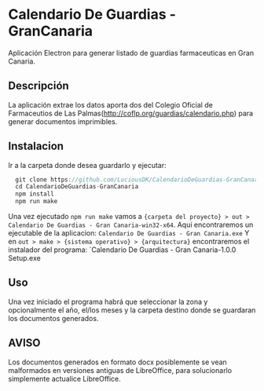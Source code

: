 # Calendario De Guardias - GranCanaria
Aplicación Electron para generar listado de guardias farmaceuticas en Gran Canaria.
## Descripción
La aplicación extrae los datos aporta dos del Colegio Oficial de Farmaceutios de Las Palmas(http://coflp.org/guardias/calendario.php) para generar documentos imprimibles.
## Instalacion
Ir a la carpeta donde desea guardarlo y ejecutar:
```javascript
  git clone https://github.com/LuciousDK/CalendarioDeGuardias-GranCanaria.git
  cd CalendarioDeGuardias-GranCanaria
  npm install
  npm run make
```
Una vez ejecutado `npm run make` vamos a `{carpeta del proyecto} > out > Calendario De Guardias - Gran Canaria-win32-x64`. Aquí encontraremos un ejecutable de la aplicacion: `Calendario De Guardias - Gran Canaria.exe`
Y en `out > make > {sistema operativo} > {arquitectura}` encontraremos el instalador del programa:
`Calendario De Guardias - Gran Canaria-1.0.0 Setup.exe
## Uso
Una vez iniciado el programa habrá que seleccionar la zona y opcionalmente el año, el/los meses y la carpeta destino donde se guardaran los documentos generados.
## AVISO
Los documentos generados en formato docx posiblemente se vean malformados en versiones antiguas de LibreOffice, para solucionarlo simplemente actualice LibreOffice.
